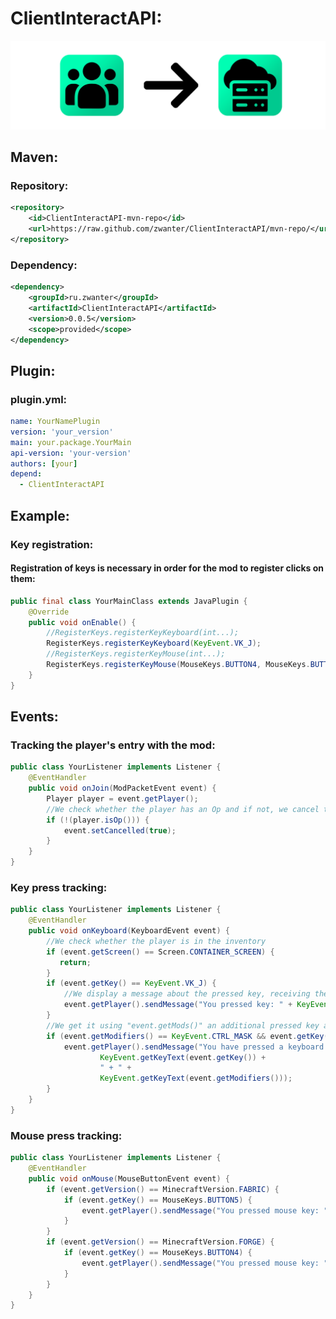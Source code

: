 # ClientInteractAPI:

<img src="https://github.com/zwanter/ClientInteractAPI/blob/master/images/image1.png?raw=true" alt="ClientInteractAPI">

## Maven:
### Repository:
```xml
<repository>
    <id>ClientInteractAPI-mvn-repo</id>
    <url>https://raw.github.com/zwanter/ClientInteractAPI/mvn-repo/</url>
</repository>
```
### Dependency:
```xml
<dependency>
    <groupId>ru.zwanter</groupId>
    <artifactId>ClientInteractAPI</artifactId>
    <version>0.0.5</version>
    <scope>provided</scope>
</dependency>
```
## Plugin:
### plugin.yml:
```yml
name: YourNamePlugin
version: 'your_version'
main: your.package.YourMain
api-version: 'your-version'
authors: [your]
depend:
  - ClientInteractAPI
```

## Example:
### Key registration:
#### Registration of keys is necessary in order for the mod to register clicks on them:
```java
public final class YourMainClass extends JavaPlugin {
    @Override
    public void onEnable() {
        //RegisterKeys.registerKeyKeyboard(int...);
        RegisterKeys.registerKeyKeyboard(KeyEvent.VK_J);
        //RegisterKeys.registerKeyMouse(int...);
        RegisterKeys.registerKeyMouse(MouseKeys.BUTTON4, MouseKeys.BUTTON5);
    }
}
```
##
## Events:
### Tracking the player's entry with the mod:
```java
public class YourListener implements Listener {
    @EventHandler
    public void onJoin(ModPacketEvent event) {
        Player player = event.getPlayer();
        //We check whether the player has an Op and if not, we cancel the sending of the package packet with the registered keys
        if (!(player.isOp())) {
            event.setCancelled(true);
        }
    }
}
```
### Key press tracking:

```java
public class YourListener implements Listener {
    @EventHandler
    public void onKeyboard(KeyboardEvent event) {
        //We check whether the player is in the inventory
        if (event.getScreen() == Screen.CONTAINER_SCREEN) {
           return;
        }
        if (event.getKey() == KeyEvent.VK_J) {
            //We display a message about the pressed key, receiving the contents of the key using KeyEvent.getKeyText(key)
            event.getPlayer().sendMessage("You pressed key: " + KeyEvent.getKeyText(event.getKey()));
        }
        //We get it using "event.getMods()" an additional pressed key and check that the pressed key is "CTRL"
        if (event.getModifiers() == KeyEvent.CTRL_MASK && event.getKey() == KeyEvent.VK_J) {
            event.getPlayer().sendMessage("You have pressed a keyboard shortcut: " +
                    KeyEvent.getKeyText(event.getKey()) +
                    " + " +
                    KeyEvent.getKeyText(event.getModifiers()));
        }
    }
}
```
### Mouse press tracking:

```java
public class YourListener implements Listener {
    @EventHandler
    public void onMouse(MouseButtonEvent event) {
        if (event.getVersion() == MinecraftVersion.FABRIC) {
            if (event.getKey() == MouseKeys.BUTTON5) {
                event.getPlayer().sendMessage("You pressed mouse key: " + MouseKeys.getButtonText(event.getKey()))
            }
        }
        if (event.getVersion() == MinecraftVersion.FORGE) {
            if (event.getKey() == MouseKeys.BUTTON4) {
                event.getPlayer().sendMessage("You pressed mouse key: " + MouseKeys.getButtonText(event.getKey()));
            }
        }
    }
}
```